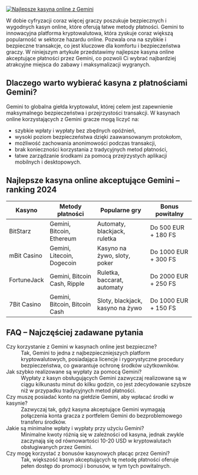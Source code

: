 [![Najlepsze kasyna online z Gemini](https://123-caf.pages.dev/gitsignup.png)](https://vrmoo.ru/Bt82HjjY)

<p>W dobie cyfryzacji coraz więcej graczy poszukuje bezpiecznych i wygodnych kasyn online, które oferują łatwe metody płatności. Gemini to innowacyjna platforma kryptowalutowa, która zyskuje coraz większą popularność w sektorze hazardu online. Pozwala ona na szybkie i bezpieczne transakcje, co jest kluczowe dla komfortu i bezpieczeństwa graczy. W niniejszym artykule przedstawimy najlepsze kasyna online akceptujące płatności przez Gemini, co pozwoli Ci wybrać najbardziej atrakcyjne miejsca do zabawy i maksymalizacji wygranych.</p>  <h2>Dlaczego warto wybierać kasyna z płatnościami Gemini?</h2> <p>Gemini to globalna giełda kryptowalut, której celem jest zapewnienie maksymalnego bezpieczeństwa i przejrzystości transakcji. W kasynach online korzystających z Gemini gracze mogą liczyć na:</p> <ul> <li>szybkie wpłaty i wypłaty bez zbędnych opóźnień,</li> <li>wysoki poziom bezpieczeństwa dzięki zaawansowanym protokołom,</li> <li>możliwość zachowania anonimowości podczas transakcji,</li> <li>brak konieczności korzystania z tradycyjnych metod płatności,</li> <li>łatwe zarządzanie środkami za pomocą przejrzystych aplikacji mobilnych i desktopowych.</li> </ul>  <h2>Najlepsze kasyna online akceptujące Gemini – ranking 2024</h2> <table> <thead> <tr> <th>Kasyno</th> <th>Metody płatności</th> <th>Popularne gry</th> <th>Bonus powitalny</th> </tr> </thead> <tbody> <tr> <td>BitStarz</td> <td>Gemini, Bitcoin, Ethereum</td> <td>Automaty, blackjack, ruletka</td> <td>Do 500 EUR + 180 FS</td> </tr> <tr> <td>mBit Casino</td> <td>Gemini, Litecoin, Dogecoin</td> <td>Kasyno na żywo, sloty, poker</td> <td>Do 1000 EUR + 300 FS</td> </tr> <tr> <td>FortuneJack</td> <td>Gemini, Bitcoin Cash, Ripple</td> <td>Ruletka, baccarat, automaty</td> <td>Do 2000 EUR + 250 FS</td> </tr> <tr> <td>7Bit Casino</td> <td>Gemini, Bitcoin, Bitcoin Cash</td> <td>Sloty, blackjack, kasyno na żywo</td> <td>Do 1000 EUR + 150 FS</td> </tr> </tbody> </table>  <h2>FAQ – Najczęściej zadawane pytania</h2> <dl> <dt>Czy korzystanie z Gemini w kasynach online jest bezpieczne?</dt> <dd>Tak, Gemini to jedna z najbezpieczniejszych platform kryptowalutowych, posiadająca licencje i rygorystyczne procedury bezpieczeństwa, co gwarantuje ochronę środków użytkowników.</dd>  <dt>Jak szybko realizowane są wypłaty za pomocą Gemini?</dt> <dd>Wypłaty z kasyn obsługujących Gemini zazwyczaj realizowane są w ciągu kilkunastu minut do kilku godzin, co jest zdecydowanie szybsze niż w przypadku tradycyjnych metod płatności.</dd>  <dt>Czy muszę posiadać konto na giełdzie Gemini, aby wpłacać środki w kasynie?</dt> <dd>Zazwyczaj tak, gdyż kasyna akceptujące Gemini wymagają połączenia konta gracza z portfelem Gemini do bezproblemowego transferu środków.</dd>  <dt>Jakie są minimalne wpłaty i wypłaty przy użyciu Gemini?</dt> <dd>Minimalne kwoty różnią się w zależności od kasyna, jednak zwykle zaczynają się od równowartości 10-20 USD w kryptowalutach obsługiwanych przez Gemini.</dd>  <dt>Czy mogę korzystać z bonusów kasynowych płacąc przez Gemini?</dt> <dd>Tak, większość kasyn akceptujących tę metodę płatności oferuje pełen dostęp do promocji i bonusów, w tym tych powitalnych.</dd> </dl>